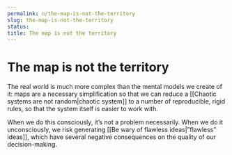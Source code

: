 ```yaml
---
permalink: n/the-map-is-not-the-territory
slug: the-map-is-not-the-territory
status: 
title: The map is not the territory
---
```

# The map is not the territory

The real world is much more complex than the mental models we create of it: maps are a necessary simplification so that we can reduce a [[Chaotic systems are not random|chaotic system]] to a number of reproducible, rigid rules, so that the system itself is easier to work with.

When we do this consciously, it’s not a problem necessarily. When we do it unconsciously, we risk generating [[Be wary of flawless ideas|”flawless” ideas]], which have several negative consequences on the quality of our decision-making.
